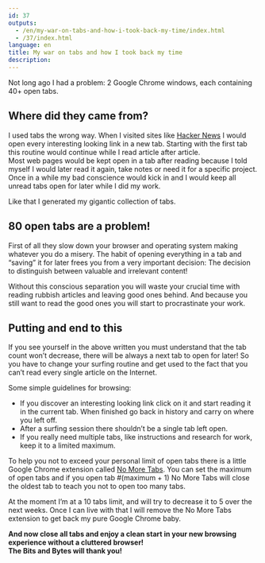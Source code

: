 ```yaml
---
id: 37
outputs:
  - /en/my-war-on-tabs-and-how-i-took-back-my-time/index.html
  - /37/index.html
language: en
title: My war on tabs and how I took back my time
description:
---
```


<p>
Not long ago I had a problem: 2 Google Chrome windows, each containing 40+ open tabs.
</p>
<h2>Where did they came from?</h2>
<p>
I used tabs the wrong way. When I visited sites like <a href="http://news.ycombinator.com">Hacker News</a> I would open every interesting looking link in a new tab. Starting with the first tab this routine would continue while I read article after article.<br>
Most web pages would be kept open in a tab after reading because I told myself I would later read it again, take notes or need it for a specific project. Once in a while my bad conscience would kick in and I would keep all unread tabs open for later while I did my work.
</p>
<p>
Like that I generated my gigantic collection of tabs.
</p>
<h2>80 open tabs are a problem!</h2>
<p>
First of all they slow down your browser and operating system making whatever you do a misery. The habit of opening everything in a tab and “saving” it for later frees you from a very important decision: The decision to distinguish between valuable and irrelevant content!
</p>
<p>
Without this conscious separation you will waste your crucial time with reading rubbish articles and leaving good ones behind. And because you still want to read the good ones you will start to procrastinate your work.
</p>
<h2>Putting and end to this</h2>
<p>
If you see yourself in the above written you must understand that the tab count won’t decrease, there will be always a next tab to open for later! So you have to change your surfing routine and get used to the fact that you can’t read every single article on the Internet.
</p>
<p>
Some simple guidelines for browsing:
</p>
<ul>
  <li>If you discover an interesting looking link click on it and start reading it in the current tab. When finished go back in history and carry on where you left off.</li>
  <li> After a surfing session there shouldn’t be a single tab left open.</li>
  <li>If you really need multiple tabs, like instructions and research for work, keep it to a limited maximum.</li>
</ul>
<p>
To help you not to exceed your personal limit of open tabs there is a little Google Chrome extension called <a href="https://chrome.google.com/extensions/detail/kjecajkoiikaohhagojedcphegkcfobm">No More Tabs</a>. You can set the maximum of open tabs and if you open tab #(maximum + 1) No More Tabs will close the oldest tab to teach you not to open too many tabs.
</p>
<p>
At the moment I’m at a 10 tabs limit, and will try to decrease it to 5 over the next weeks. Once I can live with that I will remove the No More Tabs extension to get back my pure Google Chrome baby.
</p>
<p>
<strong>And now close all tabs and enjoy a clean start in your new browsing experience without a cluttered browser!
<br>
The Bits and Bytes will thank you!</strong>
</p>
